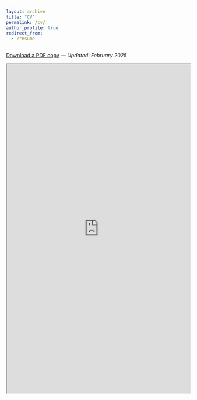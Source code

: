 ```yaml
---
layout: archive
title: "CV"
permalink: /cv/
author_profile: true
redirect_from:
  - /resume
---
```

 
[Download a PDF copy](https://drive.google.com/file/d/169DzQCZxeKMc-Q9-zWZmCHY76HdO-Fn4/view) *— Updated: February 2025*

<iframe src="https://drive.google.com/file/d/169DzQCZxeKMc-Q9-zWZmCHY76HdO-Fn4/preview" width="100%" height="900" allow="autoplay"></iframe>
